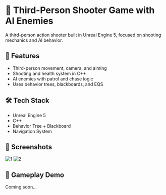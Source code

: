 # 🔫 Third-Person Shooter Game with AI Enemies

A third-person action shooter built in Unreal Engine 5, focused on shooting mechanics and AI behavior.

## 🎯 Features
- Third-person movement, camera, and aiming
- Shooting and health system in C++
- AI enemies with patrol and chase logic
- Uses behavior trees, blackboards, and EQS

## 🛠 Tech Stack
- Unreal Engine 5
- C++
- Behavior Tree + Blackboard
- Navigation System

## 📸 Screenshots

![1](screenshots/1.png)
![2](screenshots/2.png)

## 🎥 Gameplay Demo
Coming soon...
